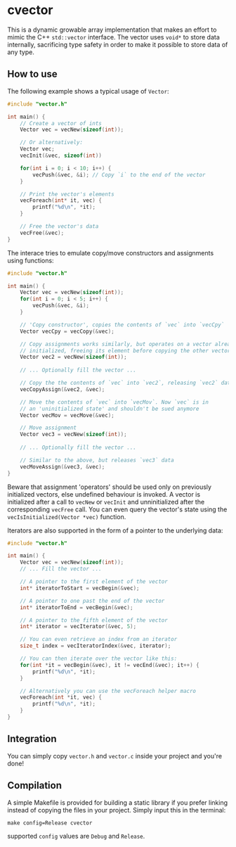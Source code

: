 # cvector

This is a dynamic growable array implementation that makes an effort to mimic the C++ `std::vector` interface. The vector uses `void*` to store data internally, sacrificing type safety in order to
make it possible to store data of any type.

## How to use

The following example shows a typical usage of `Vector`:

```c
#include "vector.h"

int main() {
    // Create a vector of ints
    Vector vec = vecNew(sizeof(int));

    // Or alternatively:
    Vector vec;
    vecInit(&vec, sizeof(int))

    for(int i = 0; i < 10; i++) {
        vecPush(&vec, &i); // Copy `i` to the end of the vector
    }

    // Print the vector's elements
    vecForeach(int* it, vec) {
        printf("%d\n", *it);
    }

    // Free the vector's data
    vecFree(&vec);
}
```

The interace tries to emulate copy/move constructors and assignments using functions:

```c
#include "vector.h"

int main() {
    Vector vec = vecNew(sizeof(int));
    for(int i = 0; i < 5; i++) {
        vecPush(&vec, &i);
    }

    // 'Copy constructor', copies the contents of `vec` into `vecCpy`
    Vector vecCpy = vecCopy(&vec);

    // Copy assignments works similarly, but operates on a vector already 
    // initialized, freeing its element before copying the other vector's data
    Vector vec2 = vecNew(sizeof(int));
   
    // ... Optionally fill the vector ...

    // Copy the the contents of `vec` into `vec2`, releasing `vec2` data
    vecCopyAssign(&vec2, &vec);

    // Move the contents of `vec` into `vecMov`. Now `vec` is in
    // an 'uninitialized state' and shouldn't be sued anymore
    Vector vecMov = vecMove(&vec);

    // Move assignment
    Vector vec3 = vecNew(sizeof(int));
    
    // ... Optionally fill the vector ...

    // Similar to the above, but releases `vec3` data
    vecMoveAssign(&vec3, &vec);
}
```

Beware that assignment 'operators' should be used only on previously initialized vectors, else 
undefined behaviour is invoked. A vector is initialized after a call to `vecNew` or `vecInit` and
unninitialized after the corresponding `vecFree` call. You can even query the vector's state
using the `vecIsInitialized(Vector *vec)` function.

Iterators are also supported in the form of a pointer to the underlying data:
```c
#include "vector.h"

int main() {
    Vector vec = vecNew(sizeof(int));
    // ... Fill the vector ... 

    // A pointer to the first element of the vector
    int* iteratorToStart = vecBegin(&vec);

    // A pointer to one past the end of the vector
    int* iteratorToEnd = vecBegin(&vec);

    // A pointer to the fifth element of the vector
    int* iterator = vecIterator(&vec, 5);

    // You can even retrieve an index from an iterator
    size_t index = vecIteratorIndex(&vec, iterator);

    // You can then iterate over the vector like this:
    for(int *it = vecBegin(&vec), it != vecEnd(&vec); it++) {
        printf("%d\n", *it);
    }

    // Alternatively you can use the vecForeach helper macro
    vecForeach(int *it, vec) {
        printf("%d\n", *it);
    }
}
```

## Integration

You can simply copy `vector.h` and `vector.c` inside your project and you're done!

## Compilation

A simple Makefile is provided for building a static library if you prefer linking instead of copying 
the files in your project. Simply input this in the terminal:

`make config=Release cvector`

supported `config` values are `Debug` and `Release`.
